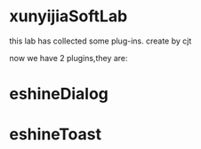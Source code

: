 # xunyijiaSoftLab
this lab has collected some plug-ins.  create by cjt

now we have 2 plugins,they are:  

# eshineDialog

# eshineToast

